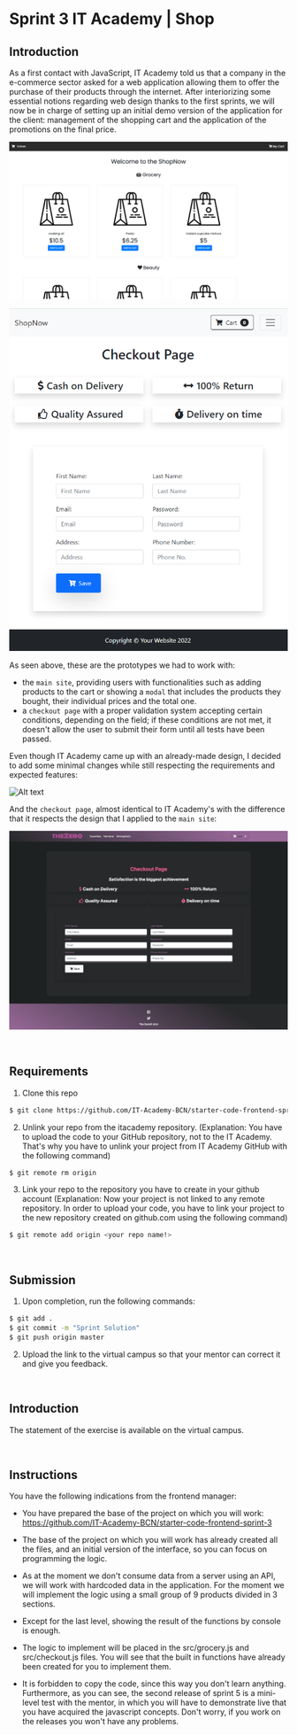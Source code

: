 # Sprint 3 IT Academy | Shop


## Introduction

As a first contact with JavaScript, IT Academy told us that a company in the e-commerce sector asked for a web application allowing them to offer the purchase of their products through the internet. After interiorizing some essential notions regarding web design thanks to the first sprints, we will now be in charge of setting up an initial demo version of the application for the client: management of the shopping cart and the application of the promotions on the final price.

![Alt text](https://github.com/JuditKaramazov/Sprint-3/blob/8e4881339bb715efc3532abf7ed421a5c556e079/images/Screenshot-1.png)

![Alt text](https://github.com/JuditKaramazov/Sprint-3/blob/8e4881339bb715efc3532abf7ed421a5c556e079/images/Screenshot-2.PNG)

As seen above, these are the prototypes we had to work with:

- the `main site`, providing users with functionalities such as adding products to the cart or showing a `modal` that includes the products they bought, their individual prices and the total one.
- a `checkout page` with a proper validation system accepting certain conditions, depending on the field; if these conditions are not met, it doesn't allow the user to submit their form until all tests have been passed.

Even though IT Academy came up with an already-made design, I decided to add some minimal changes while still respecting the requirements and expected features:

![Alt text](https://github.com/JuditKaramazov/Sprint-3/blob/8e4881339bb715efc3532abf7ed421a5c556e079/images/Screenshot-3.png)

And the `checkout page`, almost identical to IT Academy's with the difference that it respects the design that I applied to the `main site`:

![Alt text](https://github.com/JuditKaramazov/Sprint-3/blob/8e4881339bb715efc3532abf7ed421a5c556e079/images/Screenshot-4.png)


<br>

## Requirements


1. Clone this repo
```bash
$ git clone https://github.com/IT-Academy-BCN/starter-code-frontend-sprint-3
```

2. Unlink your repo from the itacademy repository.
(Explanation: You have to upload the code to your GitHub repository, not to the IT Academy. That's why you have to unlink your project from IT Academy GitHub with the following command)

```bash
$ git remote rm origin
```

3. Link your repo to the repository you have to create in your github account
(Explanation: Now your project is not linked to any remote repository. In order to upload your code, you have to link your project to the new repository created on github.com using the following command)

```bash
$ git remote add origin <your repo name!>
```

<br>

## Submission

1. Upon completion, run the following commands:

```bash
$ git add .
$ git commit -m "Sprint Solution"
$ git push origin master
```

2. Upload the link to the virtual campus so that your mentor can correct it and give you feedback.



<br>

## Introduction

The statement of the exercise is available on the virtual campus.

<br>


## Instructions

You have the following indications from the frontend manager:

- You have prepared the base of the project on which you will work: https://github.com/IT-Academy-BCN/starter-code-frontend-sprint-3

- The base of the project on which you will work has already created all the files, and an initial version of the interface, so you can focus on programming the logic.

- As at the moment we don't consume data from a server using an API, we will work with hardcoded data in the application. For the moment we will implement the logic using a small group of 9 products divided in 3 sections.

- Except for the last level, showing the result of the functions by console is enough.

- The logic to implement will be placed in the src/grocery.js and src/checkout.js files. You will see that the built in functions have already been created for you to implement them.

- It is forbidden to copy the code, since this way you don't learn anything. Furthermore, as you can see, the second release of sprint 5 is a mini-level test with the mentor, in which you will have to demonstrate live that you have acquired the javascript concepts. Don't worry, if you work on the releases you won't have any problems.
